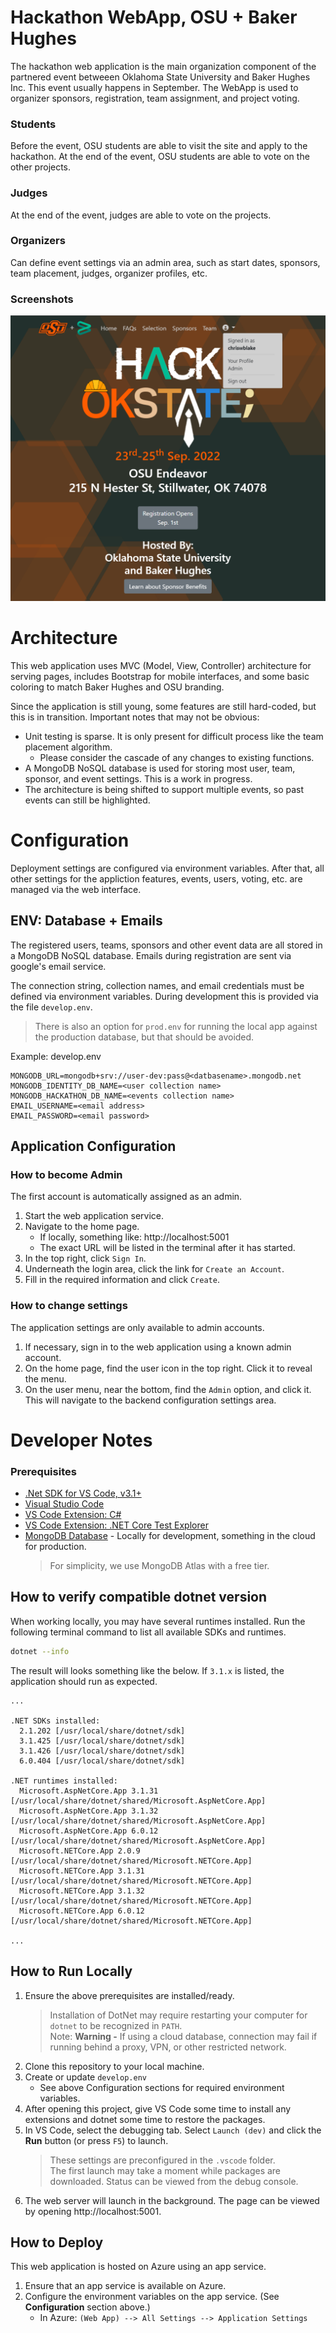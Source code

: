 # Hackathon WebApp, OSU + Baker Hughes
The hackathon web application is the main organization component of the partnered event betweeen Oklahoma State University and Baker Hughes Inc. This event usually happens in September. The WebApp is used to organizer sponsors, registration, team assignment, and project voting.

### Students
Before the event, OSU students are able to visit the site and apply to the hackathon.
At the end of the event, OSU students are able to vote on the other projects.

### Judges
At the end of the event, judges are able to vote on the projects.

### Organizers
Can define event settings via an admin area, such as start dates, sponsors, team placement, judges, organizer profiles, etc.


### Screenshots
![](readme-assets/website-screenshot.png)

<!-- |Leaderboard|My Team|Certificate|
|:--:|:--:|:--:|
|![](readme-assets/leaderboard.png)|![](readme-assets/my-team.png)|![](readme-assets/certificate.png)| -->

# Architecture
This web application uses MVC (Model, View, Controller) architecture for serving pages, includes Bootstrap for mobile interfaces, and some basic coloring to match Baker Hughes and OSU branding.

Since the application is still young, some features are still hard-coded, but this is in transition. Important notes that may not be obvious:

- Unit testing is sparse. It is only present for difficult process like the team placement algorithm.
    - Please consider the cascade of any changes to existing functions.
- A MongoDB NoSQL database is used for storing most user, team, sponsor, and event settings. This is a work in progress.
- The architecture is being shifted to support multiple events, so past events can still be highlighted.

# Configuration
Deployment settings are configured via environment variables. After that, all other settings for the appliction features, events, users, voting, etc. are managed via the web interface.

## ENV: Database + Emails
The registered users, teams, sponsors and other event data are all stored in a MongoDB NoSQL database.
Emails during registration are sent via google's email service. 

The connection string, collection names, and email credentials must be defined via environment variables. 
During development this is provided via the file `develop.env`.
> There is also an option for `prod.env` for running the local app against the production database, but that should be avoided.

Example: develop.env
```
MONGODB_URL=mongodb+srv://user-dev:pass@<datbasename>.mongodb.net
MONGODB_IDENTITY_DB_NAME=<user collection name>
MONGODB_HACKATHON_DB_NAME=<events collection name>
EMAIL_USERNAME=<email address>
EMAIL_PASSWORD=<email password>
```

## Application Configuration


### How to become Admin
The first account is automatically assigned as an admin.

1. Start the web application service.
1. Navigate to the home page. 
    - If locally, something like: http://localhost:5001
    - The exact URL will be listed in the terminal after it has started.
1. In the top right, click `Sign In`.
1. Underneath the login area, click the link for `Create an Account`.
1. Fill in the required information and click `Create`.


### How to change settings
The application settings are only available to admin accounts.

1. If necessary, sign in to the web application using a known admin account.
1. On the home page, find the user icon in the top right. Click it to reveal the menu.
1. On the user menu, near the bottom, find the `Admin` option, and click it. This will navigate to the backend configuration settings area.

# Developer Notes

### Prerequisites
- [.Net SDK for VS Code, v3.1+](https://dotnet.microsoft.com/en-us/download/dotnet/3.1)
- [Visual Studio Code](https://code.visualstudio.com/)
- [VS Code Extension: C#](https://marketplace.visualstudio.com/items?itemName=ms-dotnettools.csharp)
- [VS Code Extension: .NET Core Test Explorer](https://marketplace.visualstudio.com/items?itemName=formulahendry.dotnet-test-explorer)
- [MongoDB Database](https://www.mongodb.com/) - Locally for development, something in the cloud for production.
    > For simplicity, we use MongoDB Atlas with a free tier.


## How to verify compatible dotnet version
When working locally, you may have several runtimes installed.  Run the following terminal command to list all available SDKs and runtimes.
```bash
dotnet --info
```

The result will looks something like the below.
If `3.1.x` is listed, the application should run as expected.
```
...

.NET SDKs installed:
  2.1.202 [/usr/local/share/dotnet/sdk]
  3.1.425 [/usr/local/share/dotnet/sdk]
  3.1.426 [/usr/local/share/dotnet/sdk]
  6.0.404 [/usr/local/share/dotnet/sdk]

.NET runtimes installed:
  Microsoft.AspNetCore.App 3.1.31 [/usr/local/share/dotnet/shared/Microsoft.AspNetCore.App]
  Microsoft.AspNetCore.App 3.1.32 [/usr/local/share/dotnet/shared/Microsoft.AspNetCore.App]
  Microsoft.AspNetCore.App 6.0.12 [/usr/local/share/dotnet/shared/Microsoft.AspNetCore.App]
  Microsoft.NETCore.App 2.0.9 [/usr/local/share/dotnet/shared/Microsoft.NETCore.App]
  Microsoft.NETCore.App 3.1.31 [/usr/local/share/dotnet/shared/Microsoft.NETCore.App]
  Microsoft.NETCore.App 3.1.32 [/usr/local/share/dotnet/shared/Microsoft.NETCore.App]
  Microsoft.NETCore.App 6.0.12 [/usr/local/share/dotnet/shared/Microsoft.NETCore.App]

...
```

## How to Run Locally
1. Ensure the above prerequisites are installed/ready.
    > Installation of DotNet may require restarting your computer for `dotnet` to be recognized in `PATH`.  
    > Note: **Warning -** If using a cloud database, connection may fail if running behind a proxy, VPN, or other restricted network.
2. Clone this repository to your local machine.
3. Create or update `develop.env` 
    - See above Configuration sections for required environment variables.
4. After opening this project, give VS Code some time to install any extensions and dotnet some time to restore the packages.
5. In VS Code, select the debugging tab. Select `Launch (dev)` and click the **Run** button (or press `F5`) to launch.
    > These settings are preconfigured in the `.vscode` folder.  
    > The first launch may take a moment while packages are downloaded. Status can be viewed from the debug console.
6. The web server will launch in the background. The page can be viewed by opening http://localhost:5001.




## How to Deploy
This web application is hosted on Azure using an app service.
<!--
It is deployed using Continue Deployment (CD). These workflows are in `.github/workflows/`.
There are 2 stages.
- Staging: The `develop` branch
- Production The `main` branch
-->
1. Ensure that an app service is available on Azure.
2. Configure the environment variables on the app service. (See **Configuration** section above.)
    - In Azure: `(Web App) --> All Settings --> Application Settings`
<!-- 3. Deploy manually using the VS Code Azure tools, or using CD. -->


